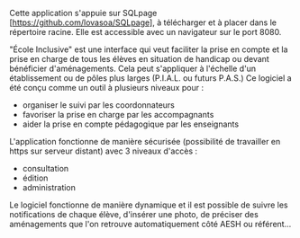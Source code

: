 Cette application s'appuie sur SQLpage [https://github.com/lovasoa/SQLpage], à télécharger et à placer dans le répertoire racine.
Elle est accessible avec un navigateur sur le port 8080.

"École Inclusive" est une interface qui veut faciliter la prise en compte et la prise en charge de tous les élèves en situation de handicap ou devant bénéficier d'aménagements.
Cela peut s'appliquer à l'échelle d'un établissement ou de pôles plus larges (P.I.A.L. ou futurs P.A.S.)
Ce logiciel a été conçu comme un outil à plusieurs niveaux pour :
- organiser le suivi par les coordonnateurs
- favoriser la prise en charge par les accompagnants
- aider la prise en compte pédagogique par les enseignants

L'application fonctionne de manière sécurisée (possibilité de travailler en https sur serveur distant) avec 3 niveaux d'accès :
- consultation
- édition
- administration


Le logiciel fonctionne de manière dynamique et il est possible de suivre les notifications de chaque élève, d'insérer une photo,
de préciser des aménagements que l'on retrouve automatiquement côté AESH ou référent... 

